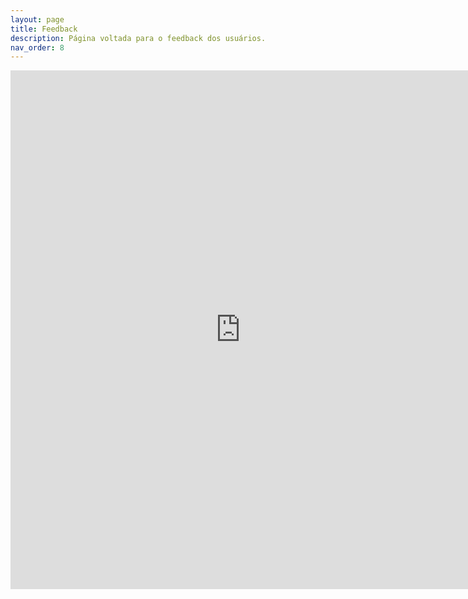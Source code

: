 ```yaml
---
layout: page
title: Feedback
description: Página voltada para o feedback dos usuários.
nav_order: 8
---
```


<iframe src="https://docs.google.com/forms/d/e/1FAIpQLSfY8bJp7yakPPFrL3qbHQM8I9_HPHVF_xZYanboFIA_wmuhUg/viewform?embedded=true" width="735px" height="830" frameborder="0" marginheight="0" marginwidth="0">Carregando…</iframe>

